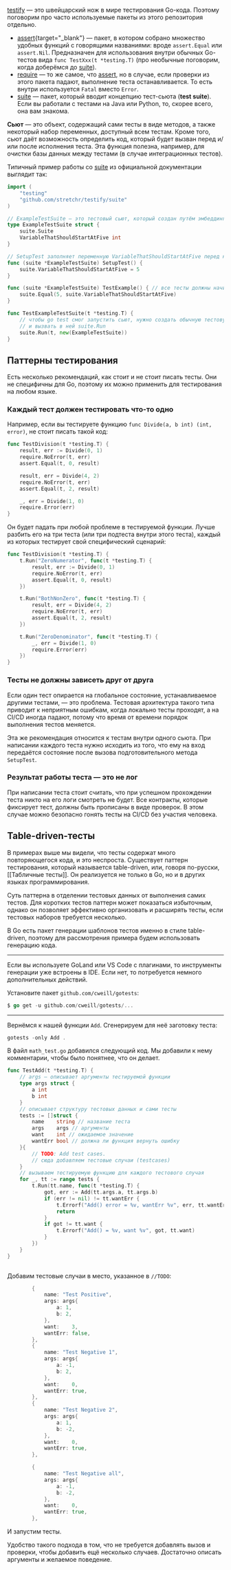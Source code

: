  [testify](https://github.com/stretchr/testify) — это швейцарский нож в мире тестирования Go-кода. Поэтому поговорим про часто используемые пакеты из этого репозитория отдельно.
 
-   [assert](https://pkg.go.dev/github.com/stretchr/testify/assert){target="_blank"} — пакет, в котором собрано множество удобных функций с говорящими названиями: вроде `assert.Equal` или `assert.Nil`. Предназначен для использования внутри обычных Go-тестов вида `func TestXxx(t *testing.T)` (про необычные поговорим, когда доберёмся до [suite](https://pkg.go.dev/github.com/stretchr/testify/suite)).
-   [require](https://pkg.go.dev/github.com/stretchr/testify/require) — то же самое, что [assert](https://pkg.go.dev/github.com/stretchr/testify/assert), но в случае, если проверки из этого пакета падают, выполнение теста останавливается. То есть внутри используется `Fatal` вместо `Error`.
-   [suite](https://pkg.go.dev/github.com/stretchr/testify/suite) — пакет, который вводит концепцию тест-сьюта (**test suite**). Если вы работали с тестами на Java или Python, то, скорее всего, она вам знакома.

**Сьют** — это объект, содержащий сами тесты в виде методов, а также некоторый набор переменных, доступный всем тестам. Кроме того, сьют даёт возможность определить код, который будет вызван перед и/или после исполнения теста. Эта функция полезна, например, для очистки базы данных между тестами (в случае интеграционных тестов).

Типичный пример работы со [suite](https://pkg.go.dev/github.com/stretchr/testify/suite) из официальной документации выглядит так:

```go
import (
    "testing"
    "github.com/stretchr/testify/suite"
)

// ExampleTestSuite — это тестовый сьют, который создан путём эмбеддинга suite.Suite.
type ExampleTestSuite struct {
    suite.Suite
    VariableThatShouldStartAtFive int
}

// SetupTest заполняет переменную VariableThatShouldStartAtFive перед началом теста.
func (suite *ExampleTestSuite) SetupTest() {
    suite.VariableThatShouldStartAtFive = 5
}

func (suite *ExampleTestSuite) TestExample() { // все тесты должны начинаться со слова Test
    suite.Equal(5, suite.VariableThatShouldStartAtFive)
}

func TestExampleTestSuite(t *testing.T) {
    // чтобы go test смог запустить сьют, нужно создать обычную тестовую функцию
    // и вызвать в ней suite.Run
    suite.Run(t, new(ExampleTestSuite))
} 
```

## Паттерны тестирования

Есть несколько рекомендаций, как стоит и не стоит писать тесты. Они не специфичны для Go, поэтому их можно применить для тестирования на любом языке.

### Каждый тест должен тестировать что-то одно

Например, если вы тестируете функцию `func Divide(a, b int) (int, error)`, не стоит писать такой код:

```go
func TestDivision(t *testing.T) {
    result, err := Divide(0, 1)
    require.NoError(t, err)
    assert.Equal(t, 0, result)

    result, err = Divide(4, 2)
    require.NoError(t, err)
    assert.Equal(t, 2, result)

    _, err = Divide(1, 0)
    require.Error(err)
} 
```

Он будет падать при любой проблеме в тестируемой функции. Лучше разбить его на три теста (или три подтеста внутри этого теста), каждый из которых тестирует свой специфический сценарий:

```go
func TestDivision(t *testing.T) {
    t.Run("ZeroNumerator", func(t *testing.T) {
        result, err := Divide(0, 1)
        require.NoError(t, err)
        assert.Equal(t, 0, result)
    })

    t.Run("BothNonZero", func(t *testing.T) {
        result, err = Divide(4, 2)
        require.NoError(t, err)
        assert.Equal(t, 2, result)
    })

    t.Run("ZeroDenominator", func(t *testing.T) {
        _, err = Divide(1, 0)
        require.Error(err)
    })
} 
```

### Тесты не должны зависеть друг от друга

Если один тест опирается на глобальное состояние, устанавливаемое другими тестами, — это проблема. Тестовая архитектура такого типа приводит к неприятным ошибкам, когда локально тесты проходят, а на CI/CD иногда падают, потому что время от времени порядок выполнения тестов меняется.

Эта же рекомендация относится к тестам внутри одного сьюта. При написании каждого теста нужно исходить из того, что ему на вход передаётся состояние после вызова подготовительного метода `SetupTest`.

### Результат работы теста — это не лог

При написании теста стоит считать, что при успешном прохождении теста никто на его логи смотреть не будет. Все контракты, которые фиксирует тест, должны быть прописаны в виде проверок. В этом случае можно безопасно гонять тесты на CI/CD без участия человека.

## Table-driven-тесты

В примерах выше мы видели, что тесты содержат много повторяющегося кода, и это неспроста. Существует паттерн тестирования, который называется table-driven, или, говоря по-русски, [[Табличные тесты]]. Он реализуется не только в Go, но и в других языках программирования.

Суть паттерна в отделении тестовых данных от выполнения самих тестов. Для коротких тестов паттерн может показаться избыточным, однако он позволяет эффективно организовать и расширять тесты, если тестовых наборов требуется несколько.

В Go есть пакет генерации шаблонов тестов именно в стиле table-driven, поэтому для рассмотрения примера будем использовать генерацию кода.

---

Если вы используете GoLand или VS Code с плагинами, то инструменты генерации уже встроены в IDE. Если нет, то потребуется немного дополнительных действий.

Установите пакет `github.com/cweill/gotests`:

```go
$ go get -u github.com/cweill/gotests/... 
```

---

Вернёмся к нашей функции `Add`. Сгенерируем для неё заготовку теста:

```go
gotests -only Add . 
```

В файл `math_test.go` добавился следующий код. Мы добавили к нему комментарии, чтобы было понятнее, что он делает.

```go
func TestAdd(t *testing.T) {
    // args — описывает аргументы тестируемой функции
    type args struct {
        a int
        b int
    }
    // описывает структуру тестовых данных и сами тесты
    tests := []struct {
        name    string // название теста
        args    args // аргументы 
        want    int // ожидаемое значение
        wantErr bool // должна ли функция вернуть ошибку 
    }{
        // TODO: Add test cases.
        // сюда добавляем тестовые случаи (testcases)
    }
    // вызываем тестируемую функцию для каждого тестового случая  
    for _, tt := range tests {
        t.Run(tt.name, func(t *testing.T) {
            got, err := Add(tt.args.a, tt.args.b)
            if (err != nil) != tt.wantErr {
                t.Errorf("Add() error = %v, wantErr %v", err, tt.wantErr)
                return
            }
            if got != tt.want {
                t.Errorf("Add() = %v, want %v", got, tt.want)
            }
        })
    }
}
 
```

Добавим тестовые случаи в место, указанное в `//TODO`:

```go
        {
            name: "Test Positive",
            args: args{
                a: 1,
                b: 2,
            },
            want:    3,
            wantErr: false,
        },
        {
            name: "Test Negative 1",
            args: args{
                a: -1,
                b: 2,
            },
            want:    0,
            wantErr: true,
        },
        {
            name: "Test Negative 2",
            args: args{
                a: 1,
                b: -2,
            },
            want:    0,
            wantErr: true,
        },

        {
            name: "Test Negative all",
            args: args{
                a: -1,
                b: -2,
            },
            want:    0,
            wantErr: true,
        }, 
```

И запустим тесты.

Удобство такого подхода в том, что не требуется добавлять вызов и проверки, чтобы добавить ещё несколько случаев. Достаточно описать аргументы и желаемое поведение.